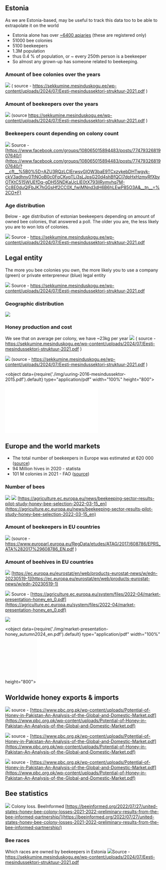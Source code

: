## Estonia

As we are Estonia-based, may be useful to track this data too to be able to extrapolate it on the world

- Estonia alone has over [~6400 apiaries](https://mesi.ee/) (these are registered only)
- 51000 bee colonies
- 5100 beekeepers
- 1.3M population
- thus 0.4 % of population, or ~ every 250th person is a beekeeper
- So almost any grown-up has someone related to beekeeping.

### Amount of bee colonies over the years
![](img/Screenshot%202024-12-02%20at%2019.27.07.png)
( source - https://sekkumine.mesinduskogu.ee/wp-content/uploads/2024/07/Eesti-mesindussektori-struktuur-2021.pdf )
### Amount of beekeepers over the years

![](img/Screenshot%202024-12-02%20at%2019.24.30.png)
(source https://sekkumine.mesinduskogu.ee/wp-content/uploads/2024/07/Eesti-mesindussektori-struktuur-2021.pdf )

### Beekeepers count depending on colony count
![](img/435594174_374693525573274_5528567103060715528_n.webp)
Source - [https://www.facebook.com/groups/108065015894483/posts/7747932681907640/](https://www.facebook.com/groups/108065015894483/posts/7747932681907640/?__cft__%5B0%5D=AZU3RQzLClErwsvGlOW3baE9TCxzykebDHTwgvk-ckV3adhny0TtNOoB0c0FqCKyqTLj3sLJpsG20d4shBfQCl7dpHxHzmyRfXbyOTKtC515WUEfDq-gDH55NDKaUcLlE0tX793llRymvhq7M-Cc8E0duQIFbJK7hGGsHf2CC0X_fwiMNnd3dH6B6hLEwP85O3A&__tn__=%2CO*F)


### Age distribution

Below - age distribution of estonian beekeepers depending on amount of owned bee colonies, that answered a poll. The older you are, the less likely you are to won lots of colonies.

![](img/Screenshot%202024-12-02%20at%2019.05.27.png)
Source - https://sekkumine.mesinduskogu.ee/wp-content/uploads/2024/07/Eesti-mesindussektori-struktuur-2021.pdf

## Legal entity
The more you bee colonies you own, the more likely you to use a company (green) or private enterpreneur (blue) legal entity

![](img/Screenshot%202024-12-02%20at%2019.10.12.png)
Source - https://sekkumine.mesinduskogu.ee/wp-content/uploads/2024/07/Eesti-mesindussektori-struktuur-2021.pdf
### Geographic distribution 
![](img/Pasted%20image%2020241202184428.png)

### Honey production and cost
We see that on average per colony, we have ~23kg per year
![](img/Screenshot%202024-12-02%20at%2019.29.31.png)
( source - https://sekkumine.mesinduskogu.ee/wp-content/uploads/2024/07/Eesti-mesindussektori-struktuur-2021.pdf )


![](img/Screenshot%202024-12-02%20at%2019.32.44.png)
(source - https://sekkumine.mesinduskogu.ee/wp-content/uploads/2024/07/Eesti-mesindussektori-struktuur-2021.pdf )

<object data={require('./img/uuring-2016-mesindussektor-2015.pdf').default} type="application/pdf" width="100%" height="800"></object>

![Eesti mesindussektori struktuur](img/uuring-2016-mesindussektor-2015.pdf)




## Europe and the world markets
- The total number of beekeepers in Europe was estimated at 620 000 ([source](https://www.ncbi.nlm.nih.gov/pmc/articles/PMC3827320/))
- 94 Million hives in 2020 - statista
- 101 M colonies in 2021 - FAO ([source](https://www.notion.so/Marketing-Statistics-06c02962e8294bb98756a75155ce7a6b?pvs=21))

### Number of bees
![](img/Pasted%20image%2020241202185912.png)
![](img/Pasted%20image%2020241202185925.png)
[https://agriculture.ec.europa.eu/news/beekeeping-sector-results-pilot-study-honey-bee-selection-2022-03-15_en](https://agriculture.ec.europa.eu/news/beekeeping-sector-results-pilot-study-honey-bee-selection-2022-03-15_en)

### Amount of beekeepers in EU countries
![](img/Screenshot%202024-12-02%20at%2019.39.51.png)
(source - https://www.europarl.europa.eu/RegData/etudes/ATAG/2017/608786/EPRS_ATA%282017%29608786_EN.pdf )
### Amount of beehives in EU countries

![](img/Pasted%20image%2020241202185703.png)
[https://ec.europa.eu/eurostat/en/web/products-eurostat-news/w/edn-20230519-1](https://ec.europa.eu/eurostat/en/web/products-eurostat-news/w/edn-20230519-1)


![](img/Pasted%20image%2020241202185723.png)
Source - [https://agriculture.ec.europa.eu/system/files/2022-04/market-presentation-honey_en_0.pdf](https://agriculture.ec.europa.eu/system/files/2022-04/market-presentation-honey_en_0.pdf)


![](img/Pasted%20image%2020241202185743.png)

<object data={require('./img/market-presentation-honey_autumn2024_en.pdf').default} type="application/pdf" width="100%" height="800"></object>
![](img/market-presentation-honey_autumn2024_en.pdf)

## Worldwide honey exports & imports


![](img/Pasted%20image%2020241202185810.png)
source - [https://www.pbc.org.pk/wp-content/uploads/Potential-of-Honey-in-Pakistan-An-Analysis-of-the-Global-and-Domestic-Market.pdf](https://www.pbc.org.pk/wp-content/uploads/Potential-of-Honey-in-Pakistan-An-Analysis-of-the-Global-and-Domestic-Market.pdf)


![](img/Pasted%20image%2020241202185827.png)
source - [https://www.pbc.org.pk/wp-content/uploads/Potential-of-Honey-in-Pakistan-An-Analysis-of-the-Global-and-Domestic-Market.pdf](https://www.pbc.org.pk/wp-content/uploads/Potential-of-Honey-in-Pakistan-An-Analysis-of-the-Global-and-Domestic-Market.pdf)

![](img/Pasted%20image%2020241202185844.png)
source - [https://www.pbc.org.pk/wp-content/uploads/Potential-of-Honey-in-Pakistan-An-Analysis-of-the-Global-and-Domestic-Market.pdf](https://www.pbc.org.pk/wp-content/uploads/Potential-of-Honey-in-Pakistan-An-Analysis-of-the-Global-and-Domestic-Market.pdf)


## Bee statistics

![](img/Pasted%20image%2020241202185949.png)
Colony loss. BeeInformed [https://beeinformed.org/2022/07/27/united-states-honey-bee-colony-losses-2021-2022-preliminary-results-from-the-bee-informed-partnership/](https://beeinformed.org/2022/07/27/united-states-honey-bee-colony-losses-2021-2022-preliminary-results-from-the-bee-informed-partnership/)

### Bee races
Which races are owned by beekeepers in Estonia
![](img/Screenshot%202024-12-02%20at%2019.13.10.png)Source - https://sekkumine.mesinduskogu.ee/wp-content/uploads/2024/07/Eesti-mesindussektori-struktuur-2021.pdf



